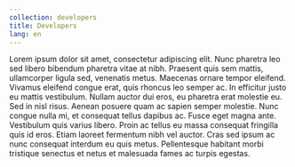 ```yaml
---
collection: developers
title: Developers
lang: en
---
```


Lorem ipsum dolor sit amet, consectetur adipiscing elit. Nunc pharetra leo sed libero bibendum pharetra vitae at nibh. Praesent quis sem mattis, ullamcorper ligula sed, venenatis metus. Maecenas ornare tempor eleifend. Vivamus eleifend congue erat, quis rhoncus leo semper ac. In efficitur justo eu mattis vestibulum. Nullam auctor dui eros, eu pharetra erat molestie eu. Sed in nisl risus. Aenean posuere quam ac sapien semper molestie. Nunc congue nulla mi, et consequat tellus dapibus ac. Fusce eget magna ante. Vestibulum quis varius libero. Proin ac tellus eu massa consequat fringilla quis id eros. Etiam laoreet fermentum nibh vel auctor. Cras sed ipsum ac nunc consequat interdum eu quis metus. Pellentesque habitant morbi tristique senectus et netus et malesuada fames ac turpis egestas.